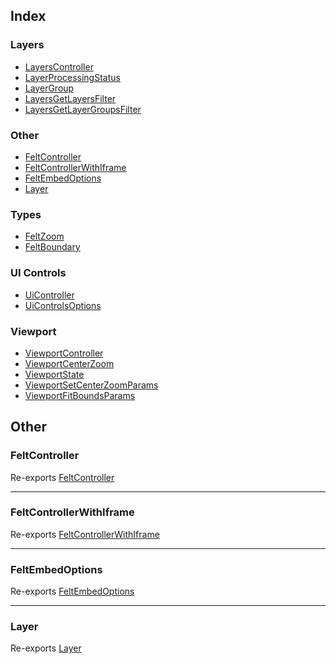 ## Index

### Layers

- [LayersController](interfaces/LayersController.md)
- [LayerProcessingStatus](type-aliases/LayerProcessingStatus.md)
- [LayerGroup](type-aliases/LayerGroup.md)
- [LayersGetLayersFilter](type-aliases/LayersGetLayersFilter.md)
- [LayersGetLayerGroupsFilter](type-aliases/LayersGetLayerGroupsFilter.md)

### Other

- [FeltController](README.md#feltcontroller)
- [FeltControllerWithIframe](README.md#feltcontrollerwithiframe)
- [FeltEmbedOptions](README.md#feltembedoptions)
- [Layer](README.md#layer)

### Types

- [FeltZoom](type-aliases/FeltZoom.md)
- [FeltBoundary](type-aliases/FeltBoundary.md)

### UI Controls

- [UiController](interfaces/UiController.md)
- [UiControlsOptions](interfaces/UiControlsOptions.md)

### Viewport

- [ViewportController](interfaces/ViewportController.md)
- [ViewportCenterZoom](interfaces/ViewportCenterZoom.md)
- [ViewportState](interfaces/ViewportState.md)
- [ViewportSetCenterZoomParams](interfaces/ViewportSetCenterZoomParams.md)
- [ViewportFitBoundsParams](interfaces/ViewportFitBoundsParams.md)

## Other

### FeltController

Re-exports [FeltController](../client/interfaces/FeltController.md)

***

### FeltControllerWithIframe

Re-exports [FeltControllerWithIframe](../client/interfaces/FeltControllerWithIframe.md)

***

### FeltEmbedOptions

Re-exports [FeltEmbedOptions](../client/interfaces/FeltEmbedOptions.md)

***

### Layer

Re-exports [Layer](../client/type-aliases/Layer.md)
